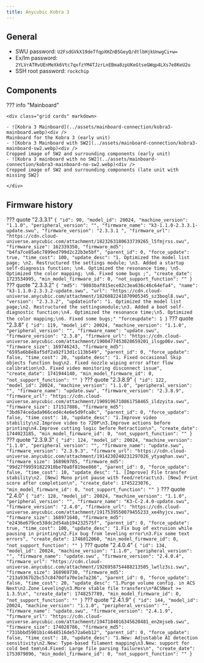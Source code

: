 ```yaml
---
title: Anycubic Kobra 3
---
```



## General

- SWU password: `U2FsdGVkX19deTfqpXHZnB5GeyQ/dtlbHjkUnwgCi+w=`
- Ex/Im password: `2YLVrATRvUEnMeXk6Vtc7qxfzYM4TJzrLnEBma8zpUKeGtseGWqp4LXs7e8KeU2u`
- SSH root password: `rockchip`


## Components

??? info "Mainboard"

    <div class="grid cards" markdown>

    - ![Kobra 3 Mainboard](../assets/mainboard-connection/kobra3-mainboard.webp)<div />
    Mainboard for the Kobra 3 (early unit)
    - ![Kobra 3 Mainboard with SW2](../assets/mainboard-connection/kobra3-mainboard-sw2.webp)<div />
    Cropped image of SW2 and surrounding components (early unit)
    - ![Kobra 3 mainboard with no SW2](../assets/mainboard-connection/kobra3-mainboard-no-sw2.webp)<div />
    Cropped image of SW2 and surrounding components (late unit with missing SW2)

    </div>


## Firmware history

??? quote "2.3.3.1"
    ```
    {
        "id": 90,
        "model_id": 20024,
        "machine_version": "1.1.0",
        "peripheral_version": "",
        "firmware_name": "k3-1.1.0-2.3.3.1-update.swu",
        "firmware_version": "2.3.3.1 ",
        "firmware_url": "https://cdn.cloud-universe.anycubic.com/attachment/1823263180633739265_l5fmjrss.swu",
        "firmware_size": 162339350,
        "firmware_md5": "b4fa7ce85a6c7899ed799d2c22b3e5bf",
        "parent_id": 0,
        "force_update": true,
        "time_cost": 100,
        "update_desc": "1. Optimized the model list page; \n2. Restructured the settings module; \n3. Added a startup self-diagnosis function; \n4. Optimized the resonance time; \n5. Optimized the color mapping; \n6. Fixed some bugs ;",
        "create_date": 1723534995,
        "min_model_firmware_id": 0,
        "not_support_function": ""
    }
    ```
??? quote "2.3.3.2"
    ```
    {
        "md5": "9803baf815ece82c3ea636c46c64efa4",
        "name": "k3-1.1.0-2.3.3.2-update.swu",
        "url": "https://cdn.cloud-universe.anycubic.com/attachment/1826082241870905345_sz3boql8.swu",
        "version": "2.3.3.2",
        "updateinfo": "1. Optimized the model list page;\n2. Restructured the settingsmodule;\n3. Added a boot self-diagnostic function;\n4. Optimized the resonance time;\n5. Optimized the color mapping;\n6. Fixed some bugs;"
        "forceupdate": 1
    }
    ```
??? quote "2.3.8"
    ```
    {
        "id": 119,
        "model_id": 20024,
        "machine_version": "1.1.0",
        "peripheral_version": "",
        "firmware_name": "update.swu",
        "firmware_version": "2.3.8",
        "firmware_url": "https://cdn.cloud-universe.anycubic.com/attachment/1900477453028659201_ilsgp06v.swu",
        "firmware_size": 169746243,
        "firmware_md5": "6595a6b8e8af5df2a92f13d1c113b549",
        "parent_id": 0,
        "force_update": false,
        "time_cost": 20,
        "update_desc": "1. Fixed occasional Skip objects function bug\n2. Fixed nozzle wiping error after flow calibration\n3. Fixed video monitoring disconnect issue",
        "create_date": 1741944140,
        "min_model_firmware_id": 0,
        "not_support_function": ""
    }
    ```
??? quote "2.3.8.9"
    ```
    {
        "id": 122,
        "model_id": 20024,
        "machine_version": "1.1.0",
        "peripheral_version": "",
        "firmware_name": "update.swu",
        "firmware_version": "2.3.8.9",
        "firmware_url": "https://cdn.cloud-universe.anycubic.com/attachment/1909196710861758465_ildzyita.swu",
        "firmware_size": 171517886,
        "firmware_md5": "3bd674cedada966ced4c4e6e5d9fca8c",
        "parent_id": 0,
        "force_update": false,
        "time_cost": 10,
        "update_desc": "1.Improve video stability\n2.Improve video to 720P\n3.Improve actions before printing\n4.Improve cutting logic before Retraction\n",
        "create_date": 1744023185,
        "min_model_firmware_id": 0,
        "not_support_function": ""
    }
    ```
??? quote "2.3.9.3"
    ```
    {
        "id": 124,
        "model_id": 20024,
        "machine_version": "1.1.0",
        "peripheral_version": "",
        "firmware_name": "update.swu",
        "firmware_version": "2.3.9.3",
        "firmware_url": "https://cdn.cloud-universe.anycubic.com/attachment/1914230240231297026_ytyaqhan.swu",
        "firmware_size": 168969785,
        "firmware_md5": "99d27f99591822910be70a8f819ee866",
        "parent_id": 0,
        "force_update": false,
        "time_cost": 10,
        "update_desc": "1. [Improve] File transfer stability\n2. [New] Mono print pause with feed/retract\n3. [New] Print score after completion\n",
        "create_date": 1745223076,
        "min_model_firmware_id": 0,
        "not_support_function": ""
    }
    ```
??? quote "2.4.0"
    ```
    {
        "id": 128,
        "model_id": 20024,
        "machine_version": "1.1.0",
        "peripheral_version": "",
        "firmware_name": "K3-C-2.4.0-update.swu",
        "firmware_version": "2.4.0",
        "firmware_url": "https://cdn.cloud-universe.anycubic.com/attachment/1917539550079455233_xe4hyjcv.swu",
        "firmware_size": 168971640,
        "firmware_md5": "e2436e679ce538dc2d54ab194232575f",
        "parent_id": 0,
        "force_update": true,
        "time_cost": 100,
        "update_desc": "1.Fix bug of extrusion while pausing in printing\n2.Fix bug from leveling error\n3.Fix some text errors",
        "create_date": 1746012060,
        "min_model_firmware_id": 0,
        "not_support_function": ""
    }
    ```
??? quote "2.4.0.4"
    ```
    {
        "id": 134,
        "model_id": 20024,
        "machine_version": "1.1.0",
        "peripheral_version": "",
        "firmware_name": "update.swu",
        "firmware_version": "2.4.0.4",
        "firmware_url": "https://cdn.cloud-universe.anycubic.com/attachment/1926958754488213505_lwtlz3si.swu",
        "firmware_size": 168969730,
        "firmware_md5": "213a9367b2bc57c8470dfa70e1e7a236",
        "parent_id": 0,
        "force_update": false,
        "time_cost": 20,
        "update_desc": "1.Purge volume config. in ACS Next\n2.Zone Leveling\n3.More stable file transfers\n*ACSNext >= 1.3.5\n",
        "create_date": 1748257789,
        "min_model_firmware_id": 0,
        "not_support_function": ""
    }
    ```
??? quote "2.4.1.9"
    ```
    {
        "id": 144,
        "model_id": 20024,
        "machine_version": "1.1.0",
        "peripheral_version": "",
        "firmware_name": "update.swu",
        "firmware_version": "2.4.1.9",
        "firmware_url": "https://cdn.cloud-universe.anycubic.com/attachment/1947184016345620481_en2mjseb.swu",
        "firmware_size": 174028786,
        "firmware_md5": "731bbbd5901b1c4648516de572a6eb12",
        "parent_id": 0,
        "force_update": false,
        "time_cost": 10,
        "update_desc": "1.New: Adjustable AI detection sensitivity\n2.New: Type-based filament mapping\n3.New: support for cold bed tem\n4.Fixed: Large file parsing failures\n",
        "create_date": 1753079896,
        "min_model_firmware_id": 0,
        "not_support_function": ""
    }
    ```
